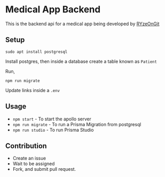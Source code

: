 # Medical App Backend

This is the backend api for a medical app being developed by [RYzeOnGit](https://github.com/RYzeOnGit)

## Setup
```sudo apt install postgresql```

Install postgres, then inside a database create a table known as ``Patient``

Run,

```
npm run migrate
```

Update links inside a ``.env``

## Usage
* ``npm start`` - To start the apollo server
* ``npm run migrate`` - To run a Prisma Migration from postgresql
* ``npm run studio`` - To run Prisma Studio

## Contribution
* Create an issue
* Wait to be assigned
* Fork, and submit pull request. 